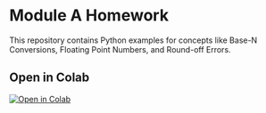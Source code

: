 # Module A Homework

This repository contains Python examples for concepts like Base-N Conversions, Floating Point Numbers, and Round-off Errors.

## Open in Colab
[![Open in Colab](https://colab.research.google.com/assets/colab-badge.svg)](https://colab.research.google.com/github/Rohitcvs/MathConceptsAssignment/blob/main/ModuleA_HW.ipynb)
